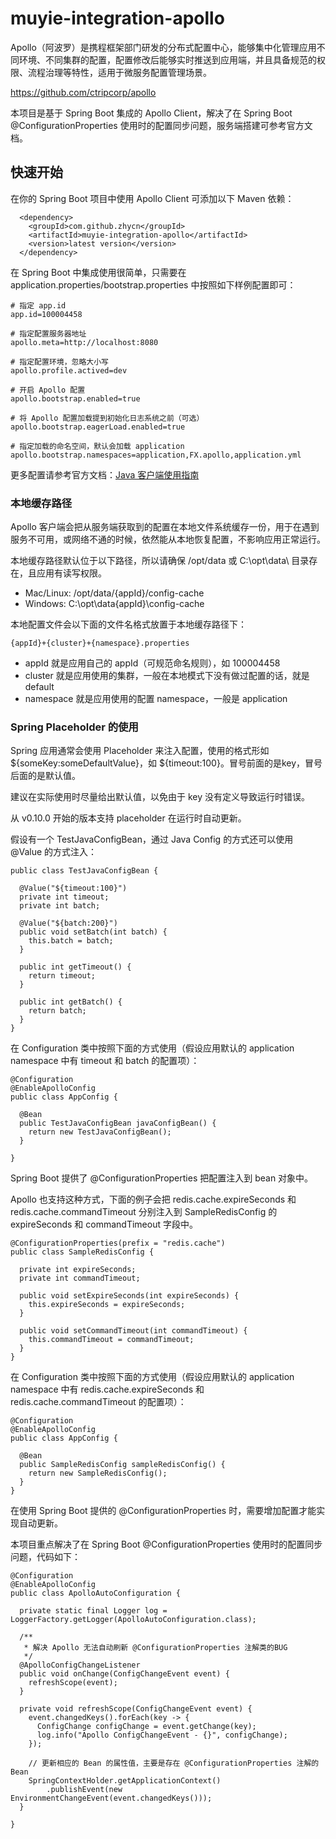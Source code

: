 # muyie-integration-apollo

Apollo（阿波罗）是携程框架部门研发的分布式配置中心，能够集中化管理应用不同环境、不同集群的配置，配置修改后能够实时推送到应用端，并且具备规范的权限、流程治理等特性，适用于微服务配置管理场景。

https://github.com/ctripcorp/apollo

本项目是基于 Spring Boot 集成的 Apollo Client，解决了在 Spring Boot @ConfigurationProperties 使用时的配置同步问题，服务端搭建可参考官方文档。

## 快速开始

在你的 Spring Boot 项目中使用 Apollo Client 可添加以下 Maven 依赖：

```
  <dependency>
    <groupId>com.github.zhycn</groupId>
    <artifactId>muyie-integration-apollo</artifactId>
    <version>latest version</version>
  </dependency>
```

在 Spring Boot 中集成使用很简单，只需要在 application.properties/bootstrap.properties 中按照如下样例配置即可：

```
# 指定 app.id
app.id=100004458

# 指定配置服务器地址
apollo.meta=http://localhost:8080

# 指定配置环境，忽略大小写
apollo.profile.actived=dev

# 开启 Apollo 配置
apollo.bootstrap.enabled=true

# 将 Apollo 配置加载提到初始化日志系统之前（可选）
apollo.bootstrap.eagerLoad.enabled=true

# 指定加载的命名空间，默认会加载 application
apollo.bootstrap.namespaces=application,FX.apollo,application.yml
```

更多配置请参考官方文档：[Java 客户端使用指南](https://github.com/ctripcorp/apollo/wiki/Java%E5%AE%A2%E6%88%B7%E7%AB%AF%E4%BD%BF%E7%94%A8%E6%8C%87%E5%8D%97)

### 本地缓存路径

Apollo 客户端会把从服务端获取到的配置在本地文件系统缓存一份，用于在遇到服务不可用，或网络不通的时候，依然能从本地恢复配置，不影响应用正常运行。

本地缓存路径默认位于以下路径，所以请确保 /opt/data 或 C:\opt\data\ 目录存在，且应用有读写权限。

- Mac/Linux: /opt/data/{appId}/config-cache
- Windows: C:\opt\data\{appId}\config-cache

本地配置文件会以下面的文件名格式放置于本地缓存路径下：

```
{appId}+{cluster}+{namespace}.properties
```

- appId 就是应用自己的 appId（可规范命名规则），如 100004458
- cluster 就是应用使用的集群，一般在本地模式下没有做过配置的话，就是 default
- namespace 就是应用使用的配置 namespace，一般是 application

### Spring Placeholder 的使用

Spring 应用通常会使用 Placeholder 来注入配置，使用的格式形如 ${someKey:someDefaultValue}，如 ${timeout:100}。冒号前面的是key，冒号后面的是默认值。

建议在实际使用时尽量给出默认值，以免由于 key 没有定义导致运行时错误。

从 v0.10.0 开始的版本支持 placeholder 在运行时自动更新。

假设有一个 TestJavaConfigBean，通过 Java Config 的方式还可以使用 @Value 的方式注入：

```
public class TestJavaConfigBean {

  @Value("${timeout:100}")
  private int timeout;
  private int batch;
 
  @Value("${batch:200}")
  public void setBatch(int batch) {
    this.batch = batch;
  }
 
  public int getTimeout() {
    return timeout;
  }
 
  public int getBatch() {
    return batch;
  }
}
```

在 Configuration 类中按照下面的方式使用（假设应用默认的 application namespace 中有 timeout 和 batch 的配置项）：

```
@Configuration
@EnableApolloConfig
public class AppConfig {

  @Bean
  public TestJavaConfigBean javaConfigBean() {
    return new TestJavaConfigBean();
  }

}
```

Spring Boot 提供了 @ConfigurationProperties 把配置注入到 bean 对象中。

Apollo 也支持这种方式，下面的例子会把 redis.cache.expireSeconds 和 redis.cache.commandTimeout 分别注入到 SampleRedisConfig 的 expireSeconds 和 commandTimeout 字段中。

```
@ConfigurationProperties(prefix = "redis.cache")
public class SampleRedisConfig {

  private int expireSeconds;
  private int commandTimeout;

  public void setExpireSeconds(int expireSeconds) {
    this.expireSeconds = expireSeconds;
  }

  public void setCommandTimeout(int commandTimeout) {
    this.commandTimeout = commandTimeout;
  }
}
```

在 Configuration 类中按照下面的方式使用（假设应用默认的 application namespace 中有 redis.cache.expireSeconds 和 redis.cache.commandTimeout 的配置项）：

```
@Configuration
@EnableApolloConfig
public class AppConfig {

  @Bean
  public SampleRedisConfig sampleRedisConfig() {
    return new SampleRedisConfig();
  }
}
```

在使用 Spring Boot 提供的 @ConfigurationProperties 时，需要增加配置才能实现自动更新。

本项目重点解决了在 Spring Boot @ConfigurationProperties 使用时的配置同步问题，代码如下：

```
@Configuration
@EnableApolloConfig
public class ApolloAutoConfiguration {

  private static final Logger log = LoggerFactory.getLogger(ApolloAutoConfiguration.class);

  /**
   * 解决 Apollo 无法自动刷新 @ConfigurationProperties 注解类的BUG
   */
  @ApolloConfigChangeListener
  public void onChange(ConfigChangeEvent event) {
    refreshScope(event);
  }

  private void refreshScope(ConfigChangeEvent event) {
    event.changedKeys().forEach(key -> {
      ConfigChange configChange = event.getChange(key);
      log.info("Apollo ConfigChangeEvent - {}", configChange);
    });

    // 更新相应的 Bean 的属性值，主要是存在 @ConfigurationProperties 注解的 Bean
    SpringContextHolder.getApplicationContext()
        .publishEvent(new EnvironmentChangeEvent(event.changedKeys()));
  }

}
```
